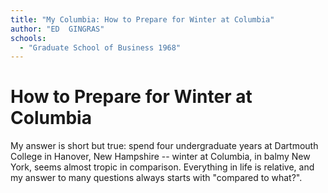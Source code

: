 ```yaml
---
title: "My Columbia: How to Prepare for Winter at Columbia"
author: "ED  GINGRAS"
schools:
  - "Graduate School of Business 1968"
---
```


# How to Prepare for Winter at Columbia

My answer is short but true: spend four undergraduate years at Dartmouth College in Hanover, New Hampshire -- winter at Columbia, in balmy New York, seems almost tropic in comparison.  Everything in life is relative, and my answer to many questions always starts with "compared to what?".
